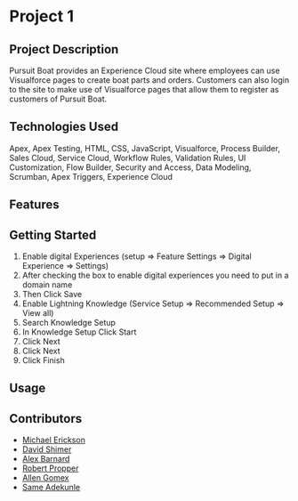 # Project 1

## Project Description
Pursuit Boat provides an Experience Cloud site where employees can use Visualforce pages to create boat parts and orders. Customers can also login to the site to make use of Visualforce pages that allow them to register as customers of Pursuit Boat.

## Technologies Used
Apex, Apex Testing, HTML, CSS, JavaScript, Visualforce, Process Builder, Sales Cloud, Service Cloud, Workflow Rules, Validation Rules, UI Customization, Flow Builder, Security and Access, Data Modeling, Scrumban, Apex Triggers, Experience Cloud

## Features

## Getting Started
  1. Enable digital Experiences (setup => Feature Settings => Digital Experience => Settings)
  2. After checking the box to enable digital experiences you need to put in a domain name
  3. Then Click Save
  4. Enable Lightning Knowledge (Service Setup => Recommended Setup => View all)
  5. Search Knowledge Setup
  6. In Knowledge Setup Click Start
  7. Click Next
  8. Click Next
  9. Click Finish

## Usage

## Contributors
* [Michael Erickson](https://github.com/michaelerickson98)
* [David Shimer](https://github.com/dataronio)
* [Alex Barnard](https://github.com/AlexBarnard)
* [Robert Propper](https://github.com/RobertPropper1)
* [Allen Gomex](https://github.com/AllenG012)
* [Same Adekunle](https://github.com/AAdekunle88)
